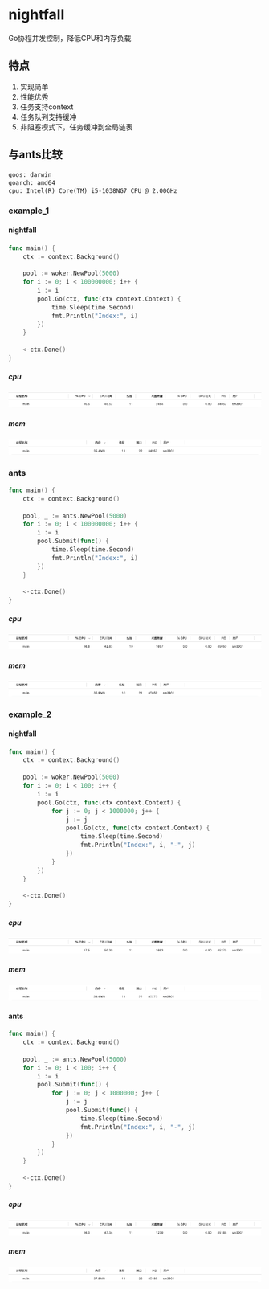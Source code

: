 # nightfall

Go协程并发控制，降低CPU和内存负载

## 特点

1. 实现简单
2. 性能优秀
3. 任务支持context
4. 任务队列支持缓冲
5. 非阻塞模式下，任务缓冲到全局链表

## 与ants比较

```shell
goos: darwin
goarch: amd64
cpu: Intel(R) Core(TM) i5-1038NG7 CPU @ 2.00GHz
```

### example_1

#### nightfall

```go
func main() {
    ctx := context.Background()
    
    pool := woker.NewPool(5000)
    for i := 0; i < 100000000; i++ {
        i := i
        pool.Go(ctx, func(ctx context.Context) {
            time.Sleep(time.Second)
            fmt.Println("Index:", i)
        })
    }
    
    <-ctx.Done()
}
```

##### cpu

![nightfall_cpu_1.png](example/nightfall_cpu_1.png)

##### mem

![nightfall_mem_1.png](example/nightfall_mem_1.png)

### ants

```go
func main() {
    ctx := context.Background()
    
    pool, _ := ants.NewPool(5000)
    for i := 0; i < 100000000; i++ {
        i := i
        pool.Submit(func() {
            time.Sleep(time.Second)
            fmt.Println("Index:", i)
        })
    }
    
    <-ctx.Done()
}
```

##### cpu

![ants_cpu_1.png](example/ants_cpu_1.png)

##### mem

![ants_mem_1.png](example/ants_mem_1.png)

### example_2

#### nightfall

```go
func main() {
    ctx := context.Background()
    
    pool := woker.NewPool(5000)
    for i := 0; i < 100; i++ {
        i := i
        pool.Go(ctx, func(ctx context.Context) {
            for j := 0; j < 1000000; j++ {
                j := j
                pool.Go(ctx, func(ctx context.Context) {
                    time.Sleep(time.Second)
                    fmt.Println("Index:", i, "-", j)
                })
            }
        })
    }
    
    <-ctx.Done()
}
```

##### cpu

![nightfall_cpu_2.png](example/nightfall_cpu_2.png)

##### mem

![nightfall_mem_2.png](example/nightfall_mem_2.png)

#### ants

```go
func main() {
    ctx := context.Background()
    
    pool, _ := ants.NewPool(5000)
    for i := 0; i < 100; i++ {
        i := i
        pool.Submit(func() {
            for j := 0; j < 1000000; j++ {
                j := j
                pool.Submit(func() {
                    time.Sleep(time.Second)
                    fmt.Println("Index:", i, "-", j)
                })
            }
        })
    }
    
    <-ctx.Done()
}
```

##### cpu

![ants_cpu_2.png](example/ants_cpu_2.png)

##### mem

![ants_mem_2.png](example/ants_mem_2.png)
